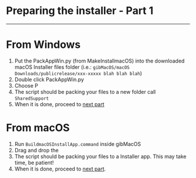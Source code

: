 # Preparing the installer - Part 1

---

# From Windows

1. Put the PackAppWin.py \(from MakeInstallmacOS\) into the downloaded macOS Installer files folder \(i.e.: `gibMacOS/macOS Downloads/publicrelease/xxx-xxxxx blah blah blah`\)
2. Double click PackAppWin.py
3. Choose P
4. The script should be packing your files to a new folder call `SharedSupport`
5. When it is done, proceed to [next part](../offline-part-2/README#from-windows)

# From macOS

1. Run `BuildmacOSInstallApp.command` inside gibMacOS
2. Drag and drop the 
4. The script should be packing your files to a Installer app. This may take time, be patient!
5. When it is done, proceed to [next part](../offline-part-2/README#from-macos).
